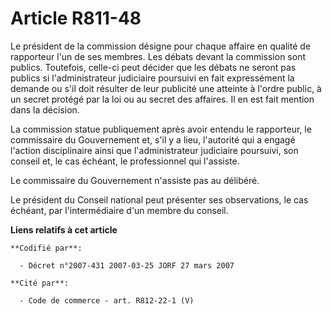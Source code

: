 # Article R811-48

Le président de la commission désigne pour chaque affaire en qualité de rapporteur l'un de ses membres. Les débats devant la
commission sont publics. Toutefois, celle-ci peut décider que les débats ne seront pas publics si l'administrateur judiciaire
poursuivi en fait expressément la demande ou s'il doit résulter de leur publicité une atteinte à l'ordre public, à un secret
protégé par la loi ou au secret des affaires. Il en est fait mention dans la décision.

La commission statue publiquement après avoir entendu le rapporteur, le commissaire du Gouvernement et, s'il y a lieu,
l'autorité qui a engagé l'action disciplinaire ainsi que l'administrateur judiciaire poursuivi, son conseil et, le cas
échéant, le professionnel qui l'assiste.

Le commissaire du Gouvernement n'assiste pas au délibéré.

Le président du Conseil national peut présenter ses observations, le cas échéant, par l'intermédiaire d'un membre du conseil.

**Liens relatifs à cet article**

	**Codifié par**:

	  - Décret n°2007-431 2007-03-25 JORF 27 mars 2007

	**Cité par**:

	  - Code de commerce - art. R812-22-1 (V)
